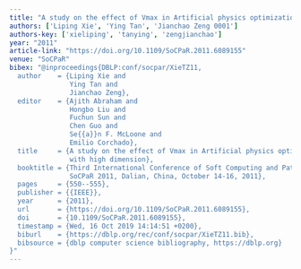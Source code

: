 ```yaml
---
title: "A study on the effect of Vmax in Artificial physics optimization algorithm with high dimension"
authors: ['Liping Xie', 'Ying Tan', 'Jianchao Zeng 0001']
authors-key: ['xieliping', 'tanying', 'zengjianchao']
year: "2011"
article-link: "https://doi.org/10.1109/SoCPaR.2011.6089155"
venue: "SoCPaR"
bibex: "@inproceedings{DBLP:conf/socpar/XieTZ11,
  author    = {Liping Xie and
               Ying Tan and
               Jianchao Zeng},
  editor    = {Ajith Abraham and
               Hongbo Liu and
               Fuchun Sun and
               Chen Guo and
               Se{{a}}n F. McLoone and
               Emilio Corchado},
  title     = {A study on the effect of Vmax in Artificial physics optimization algorithm
               with high dimension},
  booktitle = {Third International Conference of Soft Computing and Pattern Recognition,
               SoCPaR 2011, Dalian, China, October 14-16, 2011},
  pages     = {550--555},
  publisher = {{IEEE}},
  year      = {2011},
  url       = {https://doi.org/10.1109/SoCPaR.2011.6089155},
  doi       = {10.1109/SoCPaR.2011.6089155},
  timestamp = {Wed, 16 Oct 2019 14:14:51 +0200},
  biburl    = {https://dblp.org/rec/conf/socpar/XieTZ11.bib},
  bibsource = {dblp computer science bibliography, https://dblp.org}
}"
---
```

